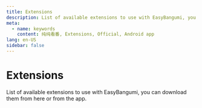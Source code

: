 ```yaml
---
title: Extensions
description: List of available extensions to use with EasyBangumi, you can download them from here or from the app.
meta:
  - name: keywords
    content: 纯纯看番, Extensions, Official, Android app
lang: en-US
sidebar: false
---
```

# Extensions

List of available extensions to use with EasyBangumi, you can download them from here or from the app.

<ExtensionsWrapper/>

